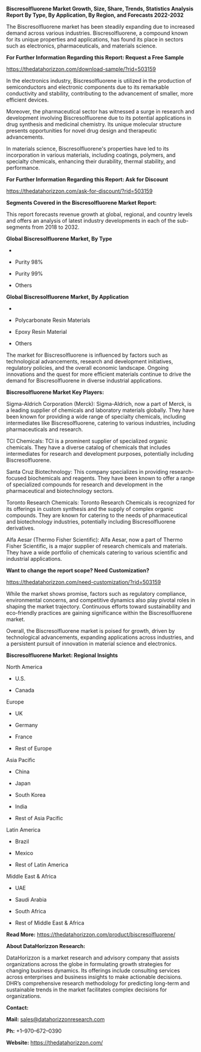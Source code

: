 **Biscresolfluorene Market Growth, Size, Share, Trends, Statistics
Analysis Report By Type, By Application, By Region, and Forecasts
2022-2032**

The Biscresolfluorene market has been steadily expanding due to
increased demand across various industries. Biscresolfluorene, a
compound known for its unique properties and applications, has found its
place in sectors such as electronics, pharmaceuticals, and materials
science.

**For Further Information Regarding this Report: Request a Free Sample**

<https://thedatahorizzon.com/download-sample/?rid=503159>

In the electronics industry, Biscresolfluorene is utilized in the
production of semiconductors and electronic components due to its
remarkable conductivity and stability, contributing to the advancement
of smaller, more efficient devices.

Moreover, the pharmaceutical sector has witnessed a surge in research
and development involving Biscresolfluorene due to its potential
applications in drug synthesis and medicinal chemistry. Its unique
molecular structure presents opportunities for novel drug design and
therapeutic advancements.

In materials science, Biscresolfluorene's properties have led to its
incorporation in various materials, including coatings, polymers, and
specialty chemicals, enhancing their durability, thermal stability, and
performance.

**For Further Information Regarding this Report: Ask for Discount**

<https://thedatahorizzon.com/ask-for-discount/?rid=503159>

**Segments Covered in the Biscresolfluorene Market Report:**

This report forecasts revenue growth at global, regional, and country
levels and offers an analysis of latest industry developments in each of
the sub-segments from 2018 to 2032.

**Global Biscresolfluorene Market, By Type**

-   

-   Purity 98%

-   Purity 99%

-   Others

**Global Biscresolfluorene Market, By Application**

-   

-   Polycarbonate Resin Materials

-   Epoxy Resin Material

-   Others

The market for Biscresolfluorene is influenced by factors such as
technological advancements, research and development initiatives,
regulatory policies, and the overall economic landscape. Ongoing
innovations and the quest for more efficient materials continue to drive
the demand for Biscresolfluorene in diverse industrial applications.

**Biscresolfluorene Market Key Players:**

Sigma-Aldrich Corporation (Merck): Sigma-Aldrich, now a part of Merck,
is a leading supplier of chemicals and laboratory materials globally.
They have been known for providing a wide range of specialty chemicals,
including intermediates like Biscresolfluorene, catering to various
industries, including pharmaceuticals and research.

TCI Chemicals: TCI is a prominent supplier of specialized organic
chemicals. They have a diverse catalog of chemicals that includes
intermediates for research and development purposes, potentially
including Biscresolfluorene.

Santa Cruz Biotechnology: This company specializes in providing
research-focused biochemicals and reagents. They have been known to
offer a range of specialized compounds for research and development in
the pharmaceutical and biotechnology sectors.

Toronto Research Chemicals: Toronto Research Chemicals is recognized for
its offerings in custom synthesis and the supply of complex organic
compounds. They are known for catering to the needs of pharmaceutical
and biotechnology industries, potentially including Biscresolfluorene
derivatives.

Alfa Aesar (Thermo Fisher Scientific): Alfa Aesar, now a part of Thermo
Fisher Scientific, is a major supplier of research chemicals and
materials. They have a wide portfolio of chemicals catering to various
scientific and industrial applications.

**Want to change the report scope? Need Customization?**

<https://thedatahorizzon.com/need-customization/?rid=503159>

While the market shows promise, factors such as regulatory compliance,
environmental concerns, and competitive dynamics also play pivotal roles
in shaping the market trajectory. Continuous efforts toward
sustainability and eco-friendly practices are gaining significance
within the Biscresolfluorene market.

Overall, the Biscresolfluorene market is poised for growth, driven by
technological advancements, expanding applications across industries,
and a persistent pursuit of innovation in material science and
electronics.

**Biscresolfluorene Market: Regional Insights**

North America

-   U.S.

-   Canada

Europe

-   UK

-   Germany

-   France

-   Rest of Europe

Asia Pacific

-   China

-   Japan

-   South Korea

-   India

-   Rest of Asia Pacific

Latin America

-   Brazil

-   Mexico

-   Rest of Latin America

Middle East & Africa

-   UAE

-   Saudi Arabia

-   South Africa

-   Rest of Middle East & Africa

**Read More:** <https://thedatahorizzon.com/product/biscresolfluorene/>

**About DataHorizzon Research:**

DataHorizzon is a market research and advisory company that assists
organizations across the globe in formulating growth strategies for
changing business dynamics. Its offerings include consulting services
across enterprises and business insights to make actionable decisions.
DHR’s comprehensive research methodology for predicting long-term and
sustainable trends in the market facilitates complex decisions for
organizations.

**Contact:**

**Mail:** <sales@datahorizzonresearch.com>

**Ph:** +1–970–672–0390

**Website:** <https://thedatahorizzon.com/>

